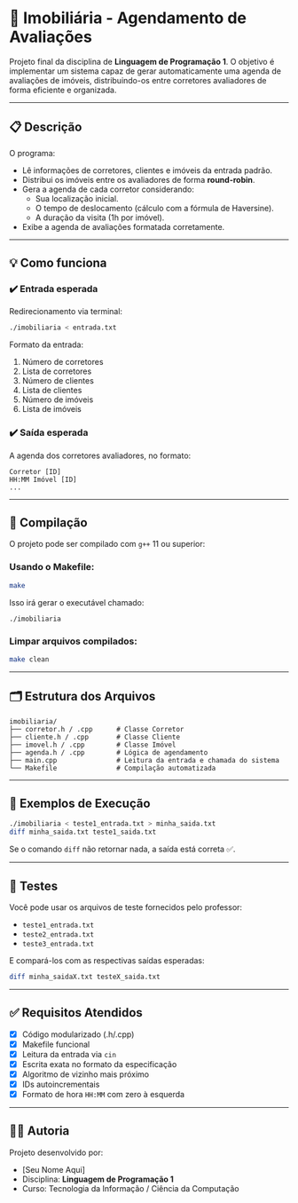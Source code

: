 # 🏢 Imobiliária - Agendamento de Avaliações

Projeto final da disciplina de **Linguagem de Programação 1**. O objetivo é implementar um sistema capaz de gerar automaticamente uma agenda de avaliações de imóveis, distribuindo-os entre corretores avaliadores de forma eficiente e organizada.

---

## 📋 Descrição

O programa:

- Lê informações de corretores, clientes e imóveis da entrada padrão.
- Distribui os imóveis entre os avaliadores de forma **round-robin**.
- Gera a agenda de cada corretor considerando:
  - Sua localização inicial.
  - O tempo de deslocamento (cálculo com a fórmula de Haversine).
  - A duração da visita (1h por imóvel).
- Exibe a agenda de avaliações formatada corretamente.

---

## 💡 Como funciona

### ✔️ Entrada esperada

Redirecionamento via terminal:

```bash
./imobiliaria < entrada.txt
```

Formato da entrada:
1. Número de corretores
2. Lista de corretores
3. Número de clientes
4. Lista de clientes
5. Número de imóveis
6. Lista de imóveis

### ✔️ Saída esperada

A agenda dos corretores avaliadores, no formato:

```
Corretor [ID]
HH:MM Imóvel [ID]
...
```

---

## 🔧 Compilação

O projeto pode ser compilado com `g++` 11 ou superior:

### Usando o Makefile:

```bash
make
```

Isso irá gerar o executável chamado:

```
./imobiliaria
```

### Limpar arquivos compilados:

```bash
make clean
```

---

## 🗂️ Estrutura dos Arquivos

```
imobiliaria/
├── corretor.h / .cpp      # Classe Corretor
├── cliente.h / .cpp       # Classe Cliente
├── imovel.h / .cpp        # Classe Imóvel
├── agenda.h / .cpp        # Lógica de agendamento
├── main.cpp               # Leitura da entrada e chamada do sistema
└── Makefile               # Compilação automatizada
```

---

## 📎 Exemplos de Execução

```bash
./imobiliaria < teste1_entrada.txt > minha_saida.txt
diff minha_saida.txt teste1_saida.txt
```

Se o comando `diff` não retornar nada, a saída está correta ✅.

---

## 🧪 Testes

Você pode usar os arquivos de teste fornecidos pelo professor:

- `teste1_entrada.txt`
- `teste2_entrada.txt`
- `teste3_entrada.txt`

E compará-los com as respectivas saídas esperadas:

```bash
diff minha_saidaX.txt testeX_saida.txt
```

---

## ✅ Requisitos Atendidos

- [x] Código modularizado (.h/.cpp)
- [x] Makefile funcional
- [x] Leitura da entrada via `cin`
- [x] Escrita exata no formato da especificação
- [x] Algoritmo de vizinho mais próximo
- [x] IDs autoincrementais
- [x] Formato de hora `HH:MM` com zero à esquerda

---

## 👨‍💻 Autoria

Projeto desenvolvido por:

- [Seu Nome Aqui]
- Disciplina: **Linguagem de Programação 1**
- Curso: Tecnologia da Informação / Ciência da Computação
